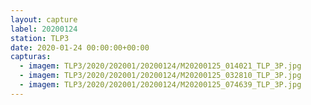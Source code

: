 ```yaml
---
layout: capture
label: 20200124
station: TLP3
date: 2020-01-24 00:00:00+00:00
capturas:
  - imagem: TLP3/2020/202001/20200124/M20200125_014021_TLP_3P.jpg
  - imagem: TLP3/2020/202001/20200124/M20200125_032810_TLP_3P.jpg
  - imagem: TLP3/2020/202001/20200124/M20200125_074639_TLP_3P.jpg
---
```

